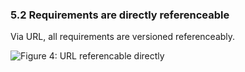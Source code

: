 ### 5.2  Requirements are directly referenceable 
Via URL, all requirements are versioned referenceably.

![Figure 4: URL referencable directly][directReference]

[directReference]: https://raw.githubusercontent.com/DomainDrivenArchitecture/ddaArchitecture/master/images/30_requirements/FitnesseReferenzenAufAnforderungen.png "Figure 4: The URLs are directly referencable"
